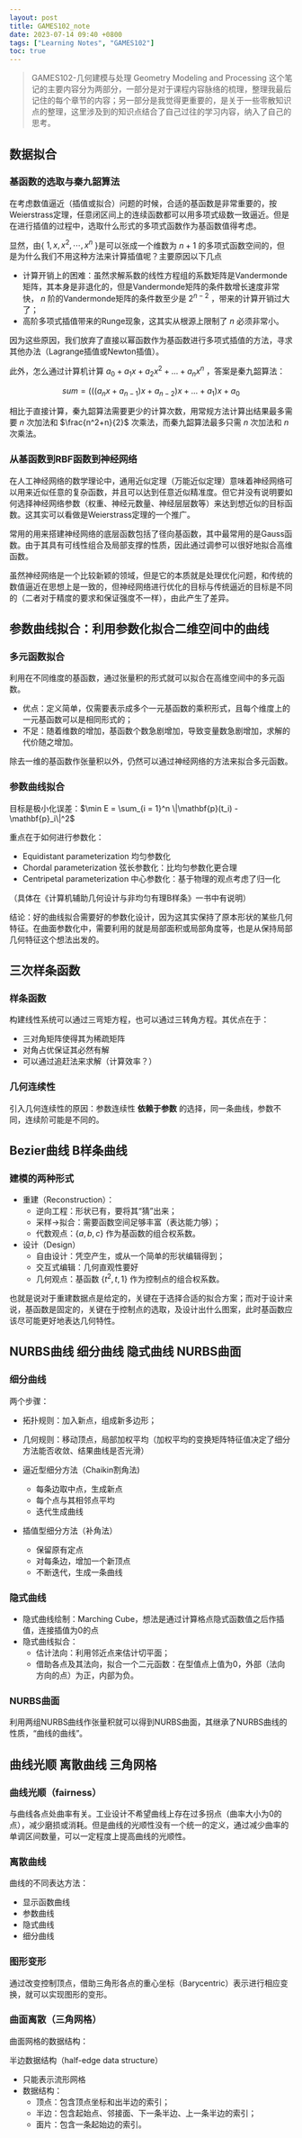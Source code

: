 ```yaml
---
layout: post
title: GAMES102_note
date: 2023-07-14 09:40 +0800
tags: ["Learning Notes", "GAMES102"]
toc: true
---
```


> GAMES102-几何建模与处理 Geometry Modeling and Processing
> 这个笔记的主要内容分为两部分，一部分是对于课程内容脉络的梳理，整理我最后记住的每个章节的内容；另一部分是我觉得更重要的，是关于一些零散知识点的整理，这里涉及到的知识点结合了自己过往的学习内容，纳入了自己的思考。

## 数据拟合

### 基函数的选取与秦九韶算法

在考虑数值逼近（插值或拟合）问题的时候，合适的基函数是非常重要的，按Weierstrass定理，任意闭区间上的连续函数都可以用多项式级数一致逼近。但是在进行插值的过程中，选取什么形式的多项式函数作为基函数值得考虑。

显然，由{ $1, x, x^2, \cdots, x^n$ }是可以张成一个维数为 $n+1$ 的多项式函数空间的，但是为什么我们不用这种方法来计算插值呢？主要原因以下几点

- 计算开销上的困难：虽然求解系数的线性方程组的系数矩阵是Vandermonde矩阵，其本身是非退化的，但是Vandermonde矩阵的条件数增长速度非常快， $n$ 阶的Vandermonde矩阵的条件数至少是 $2^{n-2}$ ，带来的计算开销过大了；
- 高阶多项式插值带来的Runge现象，这其实从根源上限制了 $n$ 必须非常小。

因为这些原因，我们放弃了直接以幂函数作为基函数进行多项式插值的方法，寻求其他办法（Lagrange插值或Newton插值）。

此外，怎么通过计算机计算 $a_0 + a_1x + a_2x^2 + \dots + a_nx^n$ ，答案是秦九韶算法：

$$
    sum = (((a_nx + a_{n - 1})x + a_{n - 2})x + \dots + a_1)x + a_0
$$

相比于直接计算，秦九韶算法需要更少的计算次数，用常规方法计算出结果最多需要 $n$ 次加法和 $\frac{n^2+n}{2}$ 次乘法，而秦九韶算法最多只需 $n$ 次加法和 $n$ 次乘法。

### 从基函数到RBF函数到神经网络

在人工神经网络的数学理论中，通用近似定理（万能近似定理）意味着神经网络可以用来近似任意的复杂函数，并且可以达到任意近似精准度。但它并没有说明要如何选择神经网络参数（权重、神经元数量、神经层层数等）来达到想近似的目标函数。这其实可以看做是Weierstrass定理的一个推广。

常用的用来搭建神经网络的底层函数包括了径向基函数，其中最常用的是Gauss函数。由于其具有可线性组合及局部支撑的性质，因此通过调参可以很好地拟合高维函数。

虽然神经网络是一个比较新颖的领域，但是它的本质就是处理优化问题，和传统的数值逼近在思想上是一致的，但神经网络进行优化的目标与传统逼近的目标是不同的（二者对于精度的要求和保证强度不一样），由此产生了差异。

## 参数曲线拟合：利用参数化拟合二维空间中的曲线

### 多元函数拟合

利用在不同维度的基函数，通过张量积的形式就可以拟合在高维空间中的多元函数。

- 优点：定义简单，仅需要表示成多个一元基函数的乘积形式，且每个维度上的一元基函数可以是相同形式的；
- 不足：随着维数的增加，基函数个数急剧增加，导致变量数急剧增加，求解的代价随之增加。

除去一维的基函数作张量积以外，仍然可以通过神经网络的方法来拟合多元函数。

### 参数曲线拟合

目标是极小化误差：$\min E = \sum_{i = 1}^n \|\mathbf{p}(t_i) - \mathbf{p}_i\|^2$

重点在于如何进行参数化：

- Equidistant parameterization 均匀参数化
- Chordal parameterization 弦长参数化：比均匀参数化更合理
- Centripetal parameterization 中心参数化：基于物理的观点考虑了归一化

（具体在《计算机辅助几何设计与非均匀有理B样条》一书中有说明）

结论：好的曲线拟合需要好的参数化设计，因为这其实保持了原本形状的某些几何特征。在曲面参数化中，需要利用的就是局部面积或局部角度等，也是从保持局部几何特征这个想法出发的。

## 三次样条函数

### 样条函数

构建线性系统可以通过三弯矩方程，也可以通过三转角方程。其优点在于：

- 三对角矩阵使得其为稀疏矩阵
- 对角占优保证其必然有解
- 可以通过追赶法来求解（计算效率？）

### 几何连续性

引入几何连续性的原因：参数连续性 __依赖于参数__ 的选择，同一条曲线，参数不同，连续阶可能是不同的。

## Bezier曲线 B样条曲线

### 建模的两种形式

- 重建（Reconstruction）：
  - 逆向工程：形状已有，要将其“猜”出来；
  - 采样->拟合：需要函数空间足够丰富（表达能力够）；
  - 代数观点：$\{a, b, c\}$ 作为基函数的组合权系数。
- 设计（Design）
  - 自由设计：凭空产生，或从一个简单的形状编辑得到；
  - 交互式编辑：几何直观性要好
  - 几何观点：基函数 $\{t^2, t, 1\}$ 作为控制点的组合权系数。

也就是说对于重建数据点是给定的，关键在于选择合适的拟合方案；而对于设计来说，基函数是固定的，关键在于控制点的选取，及设计出什么图案，此时基函数应该尽可能更好地表达几何特性。

## NURBS曲线 细分曲线 隐式曲线 NURBS曲面

### 细分曲线

两个步骤：

- 拓扑规则：加入新点，组成新多边形；
- 几何规则：移动顶点，局部加权平均（加权平均的变换矩阵特征值决定了细分方法能否收敛、结果曲线是否光滑）

- 逼近型细分方法（Chaikin割角法)
  - 每条边取中点，生成新点
  - 每个点与其相邻点平均
  - 迭代生成曲线
- 插值型细分方法（补角法）
  - 保留原有定点
  - 对每条边，增加一个新顶点
  - 不断迭代，生成一条曲线

### 隐式曲线

- 隐式曲线绘制：Marching Cube，想法是通过计算格点隐式函数值之后作插值，连接插值为0的点
- 隐式曲线拟合：
  - 估计法向：利用邻近点来估计切平面；
  - 借助各点及其法向，拟合一个二元函数：在型值点上值为0，外部（法向方向的点）为正，内部为负。

### NURBS曲面

利用两组NURBS曲线作张量积就可以得到NURBS曲面，其继承了NURBS曲线的性质，“曲线的曲线”。

## 曲线光顺 离散曲线 三角网格

### 曲线光顺（fairness）

与曲线各点处曲率有关。工业设计不希望曲线上存在过多拐点（曲率大小为0的点），减少磨损或消耗。但是曲线的光顺性没有一个统一的定义，通过减少曲率的单调区间数量，可以一定程度上提高曲线的光顺性。

### 离散曲线

曲线的不同表达方法：

- 显示函数曲线
- 参数曲线
- 隐式曲线
- 细分曲线

### 图形变形

通过改变控制顶点，借助三角形各点的重心坐标（Barycentric）表示进行相应变换，就可以实现图形的变形。

### 曲面离散（三角网格）

曲面网格的数据结构：

半边数据结构（half-edge data structure）

- 只能表示流形网格
- 数据结构：
  - 顶点：包含顶点坐标和出半边的索引；
  - 半边：包含起始点、邻接面、下一条半边、上一条半边的索引；
  - 面片：包含一条起始边的索引。
